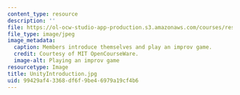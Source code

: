 ```yaml
---
content_type: resource
description: ''
file: https://ol-ocw-studio-app-production.s3.amazonaws.com/courses/res-3-003-learn-to-build-your-own-videogame-with-the-unity-game-engine-and-microsoft-kinect-january-iap-2017/99429af43368df6f9be46979a19cf4b6_UnityIntroduction.jpg
file_type: image/jpeg
image_metadata:
  caption: Members introduce themselves and play an improv game.
  credit: Courtesy of MIT OpenCourseWare.
  image-alt: Playing an improv game
resourcetype: Image
title: UnityIntroduction.jpg
uid: 99429af4-3368-df6f-9be4-6979a19cf4b6
---
```

